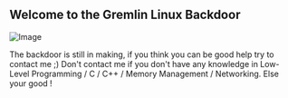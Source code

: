 ## Welcome to the Gremlin Linux Backdoor

![Image](https://i.imgur.com/Zcl1uuX.png)

The backdoor is still in making, if you think you can be good help try to contact me ;) Don't contact me if you don't have any knowledge in Low-Level Programming / C / C++ / Memory Management / Networking. Else your good !

